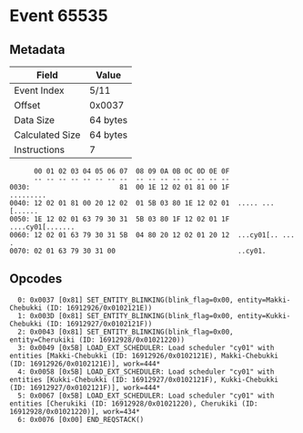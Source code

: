 # Event 65535

## Metadata

| Field           | Value    |
|-----------------|----------|
| Event Index     | 5/11     |
| Offset          | 0x0037   |
| Data Size       | 64 bytes |
| Calculated Size | 64 bytes |
| Instructions    | 7        |

```
      00 01 02 03 04 05 06 07  08 09 0A 0B 0C 0D 0E 0F
      -- -- -- -- -- -- -- --  -- -- -- -- -- -- -- --
0030:                      81  00 1E 12 02 01 81 00 1F         .........
0040: 12 02 01 81 00 20 12 02  01 5B 03 80 1E 12 02 01  ..... ...[......
0050: 1E 12 02 01 63 79 30 31  5B 03 80 1F 12 02 01 1F  ....cy01[.......
0060: 12 02 01 63 79 30 31 5B  04 80 20 12 02 01 20 12  ...cy01[.. ... .
0070: 02 01 63 79 30 31 00                              ..cy01.         
```

## Opcodes

```
  0: 0x0037 [0x81] SET_ENTITY_BLINKING(blink_flag=0x00, entity=Makki-Chebukki (ID: 16912926/0x0102121E))
  1: 0x003D [0x81] SET_ENTITY_BLINKING(blink_flag=0x00, entity=Kukki-Chebukki (ID: 16912927/0x0102121F))
  2: 0x0043 [0x81] SET_ENTITY_BLINKING(blink_flag=0x00, entity=Cherukiki (ID: 16912928/0x01021220))
  3: 0x0049 [0x5B] LOAD_EXT_SCHEDULER: Load scheduler "cy01" with entities [Makki-Chebukki (ID: 16912926/0x0102121E), Makki-Chebukki (ID: 16912926/0x0102121E)], work=444*
  4: 0x0058 [0x5B] LOAD_EXT_SCHEDULER: Load scheduler "cy01" with entities [Kukki-Chebukki (ID: 16912927/0x0102121F), Kukki-Chebukki (ID: 16912927/0x0102121F)], work=444*
  5: 0x0067 [0x5B] LOAD_EXT_SCHEDULER: Load scheduler "cy01" with entities [Cherukiki (ID: 16912928/0x01021220), Cherukiki (ID: 16912928/0x01021220)], work=434*
  6: 0x0076 [0x00] END_REQSTACK()
```
